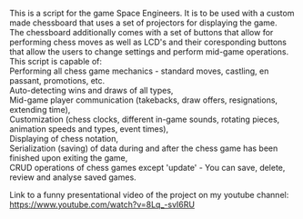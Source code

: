 This is a script for the game Space Engineers. It is to be used with a custom made chessboard that uses a set of projectors for displaying the game. <br />
The chessboard additionally comes with a set of buttons that allow for performing chess moves as well as LCD's and their coresponding buttons that allow the users to change settings and perform mid-game operations. <br />
This script is capable of: <br />
Performing all chess game mechanics - standard moves, castling, en passant, promotions, etc. <br />
Auto-detecting wins and draws of all types, <br />
Mid-game player communication (takebacks, draw offers, resignations, extending time), <br />
Customization (chess clocks, different in-game sounds, rotating pieces, animation speeds and types, event times), <br />
Displaying of chess notation, <br />
Serialization (saving) of data during and after the chess game has been finished upon exiting the game, <br />
CRUD operations of chess games except 'update' - You can save, delete, review and analyse saved games. <br />

Link to a funny presentational video of the project on my youtube channel: <br />
https://www.youtube.com/watch?v=8Lq_-svI6RU

